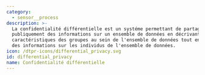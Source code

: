 ```yaml
---
category:
  - sensor__process
description: >-
  La confidentialité différentielle est un systéme permettant de partager
  publiquement des informations sur un ensemble de données en décrivant les
  caractéristiques des groupes au sein de l'ensemble de données tout en retenant
  des informations sur les individus de l'ensemble de données.
icon: /dtpr-icons/differential_privacy.svg
id: differential_privacy
name: Confidentialité différentielle
---
```


